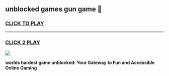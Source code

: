 
## unblocked games gun game 👋
<h3>
<a href="https://premium.freeplayer.one?title=unblocked_games_gun_game&ref=13F">CLICK TO PLAY</a></h3>
<hr>

<h3>
<a href="https://premium.freeplayer.one?title=unblocked_games_gun_game&ref=13F">CLICK 2 PLAY</a>
  
</h3>

<a href="https://premium.freeplayer.one?title=unblocked_games_gun_game&ref=12F/"><img src="https://clearcache.store/games.png"></a>


**worlds hardest game unblocked: Your Gateway to Fun and Accessible Online Gaming**
